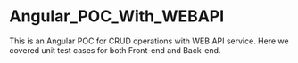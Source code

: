 # Angular_POC_With_WEBAPI
This is  an Angular POC for CRUD operations with WEB API service. Here we covered unit test cases for both Front-end and Back-end.
